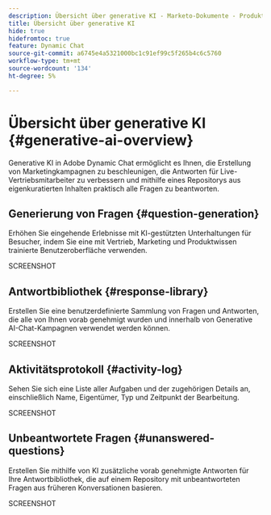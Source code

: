 ```yaml
---
description: Übersicht über generative KI - Marketo-Dokumente - Produktdokumentation
title: Übersicht über generative KI
hide: true
hidefromtoc: true
feature: Dynamic Chat
source-git-commit: a6745e4a5321000bc1c91ef99c5f265b4c6c5760
workflow-type: tm+mt
source-wordcount: '134'
ht-degree: 5%

---
```


# Übersicht über generative KI {#generative-ai-overview}

Generative KI in Adobe Dynamic Chat ermöglicht es Ihnen, die Erstellung von Marketingkampagnen zu beschleunigen, die Antworten für Live-Vertriebsmitarbeiter zu verbessern und mithilfe eines Repositorys aus eigenkuratierten Inhalten praktisch alle Fragen zu beantworten.

## Generierung von Fragen {#question-generation}

Erhöhen Sie eingehende Erlebnisse mit KI-gestützten Unterhaltungen für Besucher, indem Sie eine mit Vertrieb, Marketing und Produktwissen trainierte Benutzeroberfläche verwenden.

SCREENSHOT

## Antwortbibliothek {#response-library}

Erstellen Sie eine benutzerdefinierte Sammlung von Fragen und Antworten, die alle von Ihnen vorab genehmigt wurden und innerhalb von Generative AI-Chat-Kampagnen verwendet werden können.

SCREENSHOT

## Aktivitätsprotokoll {#activity-log}

Sehen Sie sich eine Liste aller Aufgaben und der zugehörigen Details an, einschließlich Name, Eigentümer, Typ und Zeitpunkt der Bearbeitung.

SCREENSHOT

## Unbeantwortete Fragen {#unanswered-questions}

Erstellen Sie mithilfe von KI zusätzliche vorab genehmigte Antworten für Ihre Antwortbibliothek, die auf einem Repository mit unbeantworteten Fragen aus früheren Konversationen basieren.

SCREENSHOT
